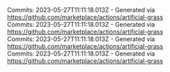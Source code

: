 Commits: 2023-05-27T11:11:18.013Z - Generated via https://github.com/marketplace/actions/artificial-grass
<br>
Commits: 2023-05-27T11:11:18.013Z - Generated via https://github.com/marketplace/actions/artificial-grass
<br>
Commits: 2023-05-27T11:11:18.013Z - Generated via https://github.com/marketplace/actions/artificial-grass
<br>
Commits: 2023-05-27T11:11:18.013Z - Generated via https://github.com/marketplace/actions/artificial-grass
<br>
